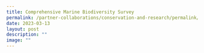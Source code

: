 ```yaml
---
title: Comprehensive Marine Biodiversity Survey
permalink: /partner-collaborations/conservation-and-research/permalink/
date: 2023-03-13
layout: post
description: ""
image: ""
---
```

